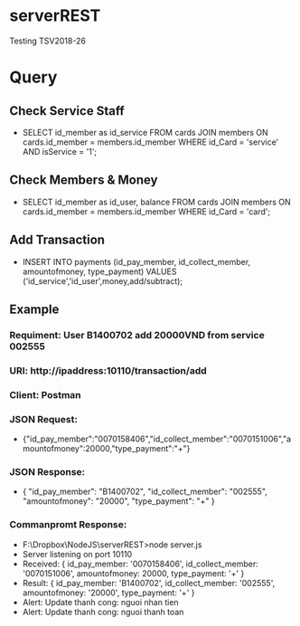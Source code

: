 # serverREST
Testing TSV2018-26

# Query
## Check Service Staff
* SELECT id_member as id_service FROM cards JOIN members ON cards.id_member = members.id_member WHERE id_Card = 'service' AND isService = '1';

## Check Members & Money
* SELECT id_member as id_user, balance FROM cards JOIN members ON cards.id_member = members.id_member WHERE id_Card = 'card';

## Add Transaction
* INSERT INTO payments (id_pay_member, id_collect_member, amountofmoney, type_payment) VALUES ('id_service','id_user',money,add/subtract);

## Example
### Requiment: User B1400702 add 20000VND from service 002555
### URI: http://ipaddress:10110/transaction/add
### Client: Postman
### JSON Request:
* {"id_pay_member":"0070158406","id_collect_member":"0070151006","amountofmoney":20000,"type_payment":"+"}
### JSON Response:
* {
    "id_pay_member": "B1400702",
    "id_collect_member": "002555",
    "amountofmoney": "20000",
    "type_payment": "+"
}
### Commanpromt Response:
* F:\Dropbox\NodeJS\serverREST>node server.js
* Server listening on port 10110
* Received: { id_pay_member: '0070158406',
  id_collect_member: '0070151006',
  amountofmoney: 20000,
  type_payment: '+' }
* Result: { id_pay_member: 'B1400702',
  id_collect_member: '002555',
  amountofmoney: '20000',
  type_payment: '+' }
* Alert: Update thanh cong: nguoi nhan tien
* Alert: Update thanh cong: nguoi thanh toan
